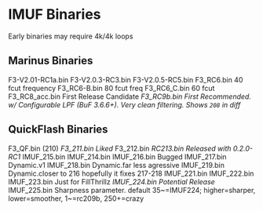 # IMUF Binaries
Early binaries may require 4k/4k loops

## Marinus Binaries
F3-V2.01-RC1a.bin
F3-V2.0.3-RC3.bin
F3-V2.0.5-RC5.bin
F3_RC6.bin 			40 fcut frequency
F3_RC6-B.bin 		80 fcut freq
F3_RC6_C.bin 		60 fcut
F3_RC8_acc.bin		First Release Candidate
*_F3_RC9b.bin			First Recommended. w/ Configurable LPF (BuF 3.6.6+). Very clean filtering. Shows `208` in diff_*

## QuickFlash Binaries
F3_QF.bin 			(210)
*_F3_211.bin			Liked_*
F3_212.bin
*_RC213.bin 			Released with 0.2.0-RC1_*
IMUF_215.bin
IMUF_214.bin
IMUF_216.bin		Bugged
IMUF_217.bin		Dynamic.v1
IMUF_218.bin		Dynamic.far less agressive
IMUF_219.bin		Dynamic.closer to 216 hopefully it fixes 217-218
IMUF_221.bin
IMUF_222.bin
IMUF_223.bin		Just for FillThrillz
*_IMUF_224.bin		Potential Release_*
IMUF_225.bin 		Sharpness parameter. default 35~=IMUF224; higher=sharper, lower=smoother, 1~=rc209b, 250+=crazy
